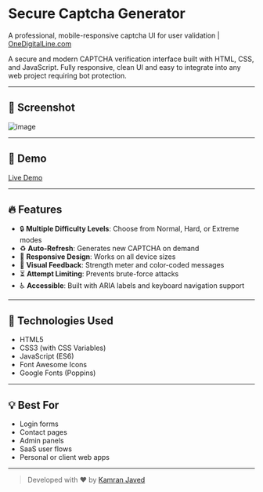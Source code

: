 # Secure Captcha Generator
A professional, mobile-responsive captcha UI for user validation | [OneDigitalLine.com](https://onedigitalline.com)

A secure and modern CAPTCHA verification interface built with HTML, CSS, and JavaScript. Fully responsive, clean UI and easy to integrate into any web project requiring bot protection.

---

## 📸 Screenshot
![image](https://github.com/user-attachments/assets/dd51cf43-077d-4b9c-a118-0add02f38a7b)

---

## 🚀 Demo
[Live Demo](https://projects.kamranjaved.com/mini-projects/captcha-generator)

---

## 🔥 Features
- 🔒 **Multiple Difficulty Levels**: Choose from Normal, Hard, or Extreme modes
- ♻️ **Auto-Refresh**: Generates new CAPTCHA on demand
- 📱 **Responsive Design**: Works on all device sizes
- 🎨 **Visual Feedback**: Strength meter and color-coded messages
- ⏳ **Attempt Limiting**: Prevents brute-force attacks
- ♿ **Accessible**: Built with ARIA labels and keyboard navigation support

---

## 🧰 Technologies Used
- HTML5
- CSS3 (with CSS Variables)
- JavaScript (ES6)
- Font Awesome Icons
- Google Fonts (Poppins)

---

## 💡 Best For
- Login forms
- Contact pages
- Admin panels
- SaaS user flows
- Personal or client web apps

---

> Developed with ❤️ by [Kamran Javed](https://kamranjaved.com)  
